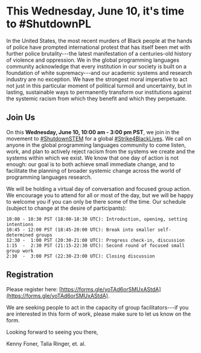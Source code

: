 # This Wednesday, June 10, it's time to #ShutdownPL

In the United States, the most recent murders of Black people at the hands of police have prompted international protest that has itself been met with further police brutality---the latest manifestation of a centuries-old history of violence and oppression. We in the global programming languages community acknowledge that every institution in our society is built on a foundation of white supremacy---and our academic systems and research industry are no exception. We have the strongest moral imperative to act not just in this particular moment of political turmoil and uncertainty, but in lasting, sustainable ways to permanently transform our institutions against the systemic racism from which they benefit and which they perpetuate.

## Join Us

On this **Wednesday, June 10, 10:00 am - 3:00 pm PST**, we join in the movement to [#ShutdownSTEM](https://www.shutdownstem.com/) for a global [#Strike4BlackLives](https://twitter.com/hashtag/Strike4BlackLives). We call on anyone in the global programming languages community to come listen, work, and plan to actively reject racism from the systems we create and the systems within which we exist. We know that one day of action is not enough: our goal is to both achieve small immediate change, and to facilitate the planning of broader systemic change across the world of programming languages research.

We will be holding a virtual day of conversation and focused group action. We encourage you to attend for all or most of the day, but we will be happy to welcome you if you can only be there some of the time. Our schedule (subject to change at the desire of participants):

```
10:00 - 10:30 PST (18:00-18:30 UTC): Introduction, opening, setting intentions
10:45 - 12:00 PST (18:45-20:00 UTC): Break into smaller self-determined groups
12:30 -  1:00 PST (20:30-21:00 UTC): Progress check-in, discussion
1:15  -  2:30 PST (21:15-22:30 UTC): Second round of focused small group work
2:30  -  3:00 PST (22:30-23:00 UTC): Closing discussion
```

## Registration

Please register here: [https://forms.gle/yoTAd6orSMUxAStdA](https://forms.gle/yoTAd6orSMUxAStdA).

We are seeking people to act in the capacity of group facilitators---if you are interested in this form of work, please make sure to let us know on the form.

Looking forward to seeing you there,

Kenny Foner, Talia Ringer, et. al.
